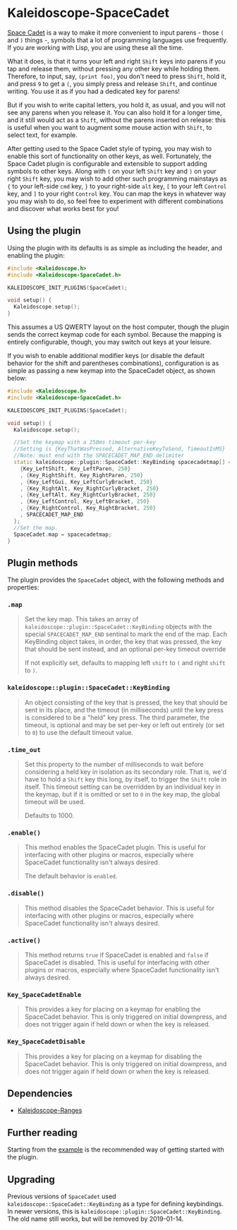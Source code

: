 # Kaleidoscope-SpaceCadet

[Space Cadet][space-cadet] is a way to make it more convenient to input
parens - those `(` and `)` things -, symbols that a lot of programming languages
use frequently. If you are working with Lisp, you are using these all the time.

What it does, is that it turns your left and right `Shift` keys into parens if
you tap and release them, without pressing any other key while holding them.
Therefore, to input, say, `(print foo)`, you don't need to press `Shift`, hold
it, and press `9` to get a `(`, you simply press and release `Shift`, and
continue writing. You use it as if you had a dedicated key for parens!

But if you wish to write capital letters, you hold it, as usual, and you will
not see any parens when you release it. You can also hold it for a longer time,
and it still would act as a `Shift`, without the parens inserted on release:
this is useful when you want to augment some mouse action with `Shift`, to
select text, for example.

After getting used to the Space Cadet style of typing, you may wish to enable
this sort of functionality on other keys, as well.  Fortunately, the Space Cadet
plugin is configurable and extensible to support adding symbols to other keys.
Along with `(` on your left `Shift` key and `)` on your right `Shift` key,
you may wish to add other such programming mainstays as `{` to your left-side `cmd` key,
`}` to your right-side `alt` key,  `[` to your left `Control` key, and `]` to your right
`Control` key.  You can map the keys in whatever way you may wish to do, so feel free to
experiment with different combinations and discover what works best for you!

 [space-cadet]: https://en.wikipedia.org/wiki/Space-cadet_keyboard

## Using the plugin

Using the plugin with its defaults is as simple as including the header, and
enabling the plugin:

```c++
#include <Kaleidoscope.h>
#include <Kaleidoscope-SpaceCadet.h>

KALEIDOSCOPE_INIT_PLUGINS(SpaceCadet);

void setup() {
  Kaleidoscope.setup();
}
```

This assumes a US QWERTY layout on the host computer, though the plugin sends
the correct keymap code for each symbol.  Because the mapping is entirely
configurable, though, you may switch out keys at your leisure.

If you wish to enable additional modifier keys (or disable the default behavior
for the shift and parentheses combinations), configuration is as simple as
passing a new keymap into the SpaceCadet object, as shown below:


```c++
#include <Kaleidoscope.h>
#include <Kaleidoscope-SpaceCadet.h>

KALEIDOSCOPE_INIT_PLUGINS(SpaceCadet);

void setup() {
  Kaleidoscope.setup();

  //Set the keymap with a 250ms timeout per-key
  //Setting is {KeyThatWasPressed, AlternativeKeyToSend, TimeoutInMS}
  //Note: must end with the SPACECADET_MAP_END delimiter
  static kaleidoscope::plugin::SpaceCadet::KeyBinding spacecadetmap[] = {
    {Key_LeftShift, Key_LeftParen, 250}
    , {Key_RightShift, Key_RightParen, 250}
    , {Key_LeftGui, Key_LeftCurlyBracket, 250}
    , {Key_RightAlt, Key_RightCurlyBracket, 250}
    , {Key_LeftAlt, Key_RightCurlyBracket, 250}
    , {Key_LeftControl, Key_LeftBracket, 250}
    , {Key_RightControl, Key_RightBracket, 250}
    , SPACECADET_MAP_END
  };
  //Set the map.
  SpaceCadet.map = spacecadetmap;
}
```

##   Plugin methods

The plugin provides the `SpaceCadet` object, with the following methods and
properties:

### `.map`

> Set the key map. This takes an array of
> `kaleidoscope::plugin::SpaceCadet::KeyBinding` objects with the special
> `SPACECADET_MAP_END` sentinal to mark the end of the map. Each KeyBinding
> object takes, in order, the key that was pressed, the key that should be sent
> instead, and an optional per-key timeout override
>
> If not explicitly set, defaults to mapping left `shift` to `(` and right `shift`
> to `)`.

### `kaleidoscope::plugin::SpaceCadet::KeyBinding`

> An object consisting of the key that is pressed, the key that should be sent
> in its place, and the timeout (in milliseconds) until the key press is
> considered to be a "held" key press.  The third parameter, the timeout, is
> optional and may be set per-key or left out entirely (or set to `0`) to use
> the default timeout value.

### `.time_out`

> Set this property to the number of milliseconds to wait before considering a
> held key in isolation as its secondary role. That is, we'd have to hold a
> `Shift` key this long, by itself, to trigger the `Shift` role in itself. This
> timeout setting can be overridden by an individual key in the keymap, but if
> it is omitted or set to `0` in the key map, the global timeout will be used.
>
> Defaults to 1000.

### `.enable()`

> This method enables the SpaceCadet plugin.  This is useful for interfacing
> with other plugins or macros, especially where SpaceCadet functionality isn't
> always desired.
>
> The default behavior is `enabled`.

### `.disable()`

> This method disables the SpaceCadet behavior. This is useful for interfacing
> with other plugins or macros, especially where SpaceCadet functionality isn't
> always desired.

### `.active()`

> This method returns `true` if SpaceCadet is enabled and `false` if SpaceCadet
> is disabled. This is useful for interfacing with other plugins or macros,
> especially where SpaceCadet functionality isn't always desired.

### `Key_SpaceCadetEnable`

> This provides a key for placing on a keymap for enabling the SpaceCadet
> behavior.  This is only triggered on initial downpress, and does not
> trigger again if held down or when the key is released.

### `Key_SpaceCadetDisable`

> This provides a key for placing on a keymap for disabling the SpaceCadet
> behavior. This is only triggered on initial downpress, and does not
> trigger again if held down or when the key is released.

## Dependencies

* [Kaleidoscope-Ranges](https://github.com/keyboardio/Kaleidoscope-Ranges)

## Further reading

Starting from the [example][plugin:example] is the recommended way of getting
started with the plugin.

 [plugin:example]: https://github.com/keyboardio/Kaleidoscope-SpaceCadet/blob/master/examples/SpaceCadet/SpaceCadet.ino

## Upgrading

Previous versions of `SpaceCadet` used
`kaleidoscope::SpaceCadet::KeyBinding` as a type for defining keybindings. In newer versions, this is
`kaleidoscope::plugin::SpaceCadet::KeyBinding`. The old name still works,
but will be removed by 2019-01-14.
